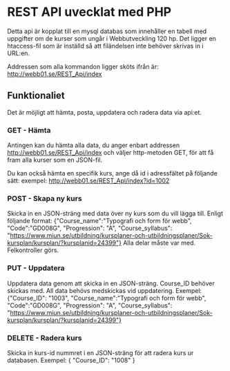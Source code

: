 # REST API uvecklat med PHP

Detta api är kopplat till en mysql databas som innehåller en tabell
med uppgifter om de kurser som ungår i Webbutveckling 120 hp.
Det ligger en htaccess-fil som är inställd så att filändelsen inte behöver skrivas 
in i URL:en.

Addressen som alla kommandon ligger sköts ifrån är:
http://webb01.se/REST_Api/index

## Funktionaliet
Det är möjligt att hämta, posta, uppdatera och radera data via api:et. 

### GET - Hämta
Antingen kan du hämta alla data, du anger enbart addressen http://webb01.se/REST_Api/index
och väljer http-metoden GET, för att få fram alla kurser som en JSON-fil.

Du kan också hämta en specifik kurs, ange då id i adressfältet på följande sätt:
exempel: http://webb01.se/REST_Api/index?id=1002

### POST - Skapa ny kurs
Skicka in en JSON-sträng med data över ny kurs som du vill lägga till.
Enligt följande format:
{"Course_name":"Typografi och form för webb", "Code":"GD008G", "Progression": "A", "Course_syllabus": "https://www.miun.se/utbildning/kursplaner-och-utbildningsplaner/Sok-kursplan/kursplan/?kursplanid=24399"}
Alla delar måste var med. Felkontroller görs.

### PUT - Uppdatera
Uppdatera data genom att skicka in en JSON-sträng. Course_ID behöver skickas med. 
All data behövs medskickas vid uppdatering.
Exempel:
{"Course_ID": "1003", "Course_name":"Typografi och form för webb", "Code":"GD008G", "Progression": "A", "Course_syllabus": "https://www.miun.se/utbildning/kursplaner-och-utbildningsplaner/Sok-kursplan/kursplan/?kursplanid=24399"}

### DELETE - Radera kurs
Skicka in kurs-id nummret i en JSON-sträng för att radera kurs ur databasen. 
Exempel: { "Course_ID": "1008" }
